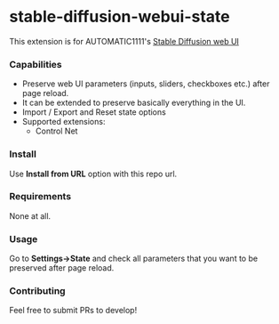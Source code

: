 <p float="left">
    <img alt="" src="https://img.shields.io/badge/JavaScript-323330?style=for-the-badge&logo=javascript&logoColor=F7DF1E" />
    <img alt="" src="https://img.shields.io/badge/Python-FFD43B?style=for-the-badge&logo=python&logoColor=blue" />
</p>

# stable-diffusion-webui-state

This extension is for AUTOMATIC1111's [Stable Diffusion web UI](https://github.com/AUTOMATIC1111/stable-diffusion-webui)

### Capabilities

* Preserve web UI parameters (inputs, sliders, checkboxes etc.) after page reload.
* It can be extended to preserve basically everything in the UI.
* Import / Export and Reset state options
* Supported extensions:
    - Control Net

### Install

Use **Install from URL** option with this repo url. 

### Requirements

None at all.

### Usage

Go to **Settings->State** and check all parameters that you want to be preserved after page reload.

### Contributing

Feel free to submit PRs to develop!

